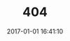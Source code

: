---
title: 404
date: 2017-01-01 16:41:10 
type: "404"
layout: "404"
description: "你来到了没有知识的荒原 :("
---